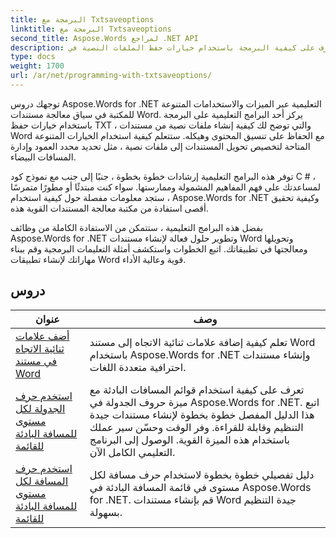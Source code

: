 ```yaml
---
title: البرمجة مع Txtsaveoptions
linktitle: البرمجة مع Txtsaveoptions
second_title: Aspose.Words لمراجع .NET API
description: تعرف على كيفية البرمجة باستخدام خيارات حفظ الملفات النصية في Aspose.Words for .NET. تعرف على كيفية تحديد الترميز وتنسيق النص وإدارة فواصل الأسطر والمزيد باستخدام البرامج التعليمية خطوة بخطوة وعينة التعليمات البرمجية في C #.
type: docs
weight: 1700
url: /ar/net/programming-with-txtsaveoptions/
---
```

توجهك دروس Aspose.Words for .NET التعليمية عبر الميزات والاستخدامات المتنوعة للمكتبة في سياق معالجة مستندات Word. يركز أحد البرامج التعليمية على البرمجة باستخدام خيارات حفظ TXT ، والتي توضح لك كيفية إنشاء ملفات نصية من مستندات Word مع الحفاظ على تنسيق المحتوى وهيكله. ستتعلم كيفية استخدام الخيارات المتنوعة المتاحة لتخصيص تحويل المستندات إلى ملفات نصية ، مثل تحديد محدد العمود وإدارة المسافات البيضاء.

توفر هذه البرامج التعليمية إرشادات خطوة بخطوة ، جنبًا إلى جنب مع نموذج كود C # ، لمساعدتك على فهم المفاهيم المشمولة وممارستها. سواء كنت مبتدئًا أو مطورًا متمرسًا ، ستجد معلومات مفصلة حول كيفية استخدام Aspose.Words for .NET وكيفية تحقيق أقصى استفادة من مكتبة معالجة المستندات القوية هذه.

بفضل هذه البرامج التعليمية ، ستتمكن من الاستفادة الكاملة من وظائف Aspose.Words for .NET وتطوير حلول فعالة لإنشاء مستندات Word وتحويلها ومعالجتها في تطبيقاتك. اتبع الخطوات واستكشف أمثلة التعليمات البرمجية وقم ببناء مهاراتك لإنشاء تطبيقات Word قوية وعالية الأداء.

 ## دروس
| عنوان | وصف |
| --- | --- |
| [أضف علامات ثنائية الاتجاه في مستند Word](./add-bidi-marks/) | تعلم كيفية إضافة علامات ثنائية الاتجاه إلى مستند Word باستخدام Aspose.Words for .NET وإنشاء مستندات احترافية متعددة اللغات. |
| [استخدم حرف الجدولة لكل مستوى للمسافة البادئة للقائمة](./use-tab-character-per-level-for-list-indentation/) | تعرف على كيفية استخدام قوائم المسافات البادئة مع ميزة حروف الجدولة في Aspose.Words for .NET. اتبع هذا الدليل المفصل خطوة بخطوة لإنشاء مستندات جيدة التنظيم وقابلة للقراءة. وفر الوقت وحسّن سير عملك باستخدام هذه الميزة القوية. الوصول إلى البرنامج التعليمي الكامل الآن. |
| [استخدم حرف المسافة لكل مستوى للمسافة البادئة للقائمة](./use-space-character-per-level-for-list-indentation/) | دليل تفصيلي خطوة بخطوة لاستخدام حرف مسافة لكل مستوى في قائمة المسافة البادئة في Aspose.Words for .NET. قم بإنشاء مستندات Word جيدة التنظيم بسهولة. |